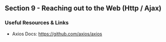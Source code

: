 ## Section 9 - Reaching out to the Web (Http / Ajax)

### Useful Resources & Links

* Axios Docs: https://github.com/axios/axios